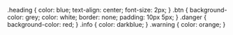 .heading 
{
    color: blue;
    text-align: center;
    font-size: 2px;
}
.btn 
{
    background-color: grey;
    color: white;
    border: none;
    padding: 10px 5px;
}
.danger 
{
    background-color: red;
}
.info 
{
    color: darkblue;
}
.warning 
{
    color: orange;
}

